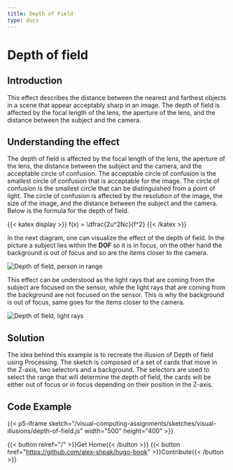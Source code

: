 ```yaml
---
title: Depth of Field
type: docs
---
```


# **Depth of field**

## Introduction

This effect describes the distance between the nearest and farthest objects in a scene that appear acceptably sharp in an image. The depth of field is affected by the focal length of the lens, the aperture of the lens, and the distance between the subject and the camera.

## Understanding the effect

The depth of field is affected by the focal length of the lens, the aperture of the lens, the distance between the subject and the camera, and the acceptable circle of confusion. The acceptable circle of confusion is the smallest circle of confusion that is acceptable for the image. The circle of confusion is the smallest circle that can be distinguished from a point of light. The circle of confusion is affected by the resolution of the image, the size of the image, and the distance between the subject and the camera. Below is the formula for the depth of field.

{{< katex display >}}
f(x) = \dfrac{2u^2Nc}{f^2}
{{< /katex >}}

In the next diagram, one can visualize the effect of the depth of field. In the picture a subject lies within the **DOF** so it is in focus, on the other hand the background is out of focus and so are the items closer to the camera.

![Depth of field, person in range](https://mondracode.github.io/visual-computing-assignments/dof-01.png)

This effect can be understood as the light rays that are coming from the subject are focused on the sensor, while the light rays that are coming from the background are not focused on the sensor. This is why the background is out of focus, same goes for the items closer to the camera.

![Depth of field, light rays](https://mondracode.github.io/visual-computing-assignments/dof-02.png)

## Solution

The idea behind this example is to recreate the illusion of Depth of field using Processing. The sketch is composed of a set of cards that move in the Z-axis, two selectors and a background. The selectors are used to select the range that will determine the depth of field, the cards will be either out of focus or in focus depending on their position in the Z-axis.

## Code Example

{{< p5-iframe sketch="/visual-computing-assignments/sketches/visual-illusions/depth-of-field.js" width="500" height="400" >}}

{{< button relref="/" >}}Get Home{{< /button >}}
{{< button href="https://github.com/alex-shpak/hugo-book" >}}Contribute{{< /button >}}
